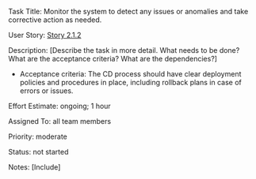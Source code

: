 Task Title: Monitor the system to detect any issues or anomalies and take corrective action as needed.

User Story: [Story 2.1.2](../../stories/story_2.1.2.md)

Description: [Describe the task in more detail. What needs to be done? What are the acceptance criteria? What are the dependencies?]
* Acceptance criteria: The CD process should have clear deployment policies and procedures in place, including rollback plans in case of errors or issues.

Effort Estimate: ongoing; 1 hour

Assigned To: all team members

Priority: moderate

Status: not started

Notes: [Include]